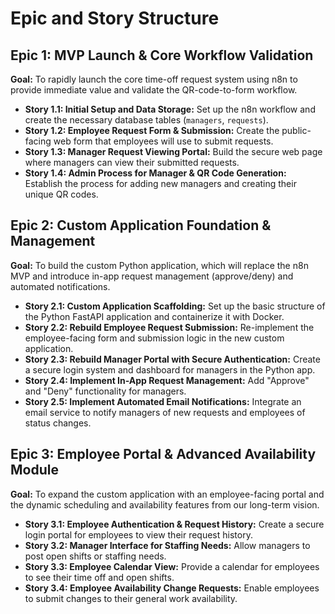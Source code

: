 # Epic and Story Structure

## Epic 1: MVP Launch & Core Workflow Validation
**Goal:** To rapidly launch the core time-off request system using n8n to provide immediate value and validate the QR-code-to-form workflow.

* **Story 1.1: Initial Setup and Data Storage:** Set up the n8n workflow and create the necessary database tables (`managers`, `requests`).
* **Story 1.2: Employee Request Form & Submission:** Create the public-facing web form that employees will use to submit requests.
* **Story 1.3: Manager Request Viewing Portal:** Build the secure web page where managers can view their submitted requests.
* **Story 1.4: Admin Process for Manager & QR Code Generation:** Establish the process for adding new managers and creating their unique QR codes.

## Epic 2: Custom Application Foundation & Management
**Goal:** To build the custom Python application, which will replace the n8n MVP and introduce in-app request management (approve/deny) and automated notifications.

* **Story 2.1: Custom Application Scaffolding:** Set up the basic structure of the Python FastAPI application and containerize it with Docker.
* **Story 2.2: Rebuild Employee Request Submission:** Re-implement the employee-facing form and submission logic in the new custom application.
* **Story 2.3: Rebuild Manager Portal with Secure Authentication:** Create a secure login system and dashboard for managers in the Python app.
* **Story 2.4: Implement In-App Request Management:** Add "Approve" and "Deny" functionality for managers.
* **Story 2.5: Implement Automated Email Notifications:** Integrate an email service to notify managers of new requests and employees of status changes.

## Epic 3: Employee Portal & Advanced Availability Module
**Goal:** To expand the custom application with an employee-facing portal and the dynamic scheduling and availability features from our long-term vision.

* **Story 3.1: Employee Authentication & Request History:** Create a secure login portal for employees to view their request history.
* **Story 3.2: Manager Interface for Staffing Needs:** Allow managers to post open shifts or staffing needs.
* **Story 3.3: Employee Calendar View:** Provide a calendar for employees to see their time off and open shifts.
* **Story 3.4: Employee Availability Change Requests:** Enable employees to submit changes to their general work availability.
